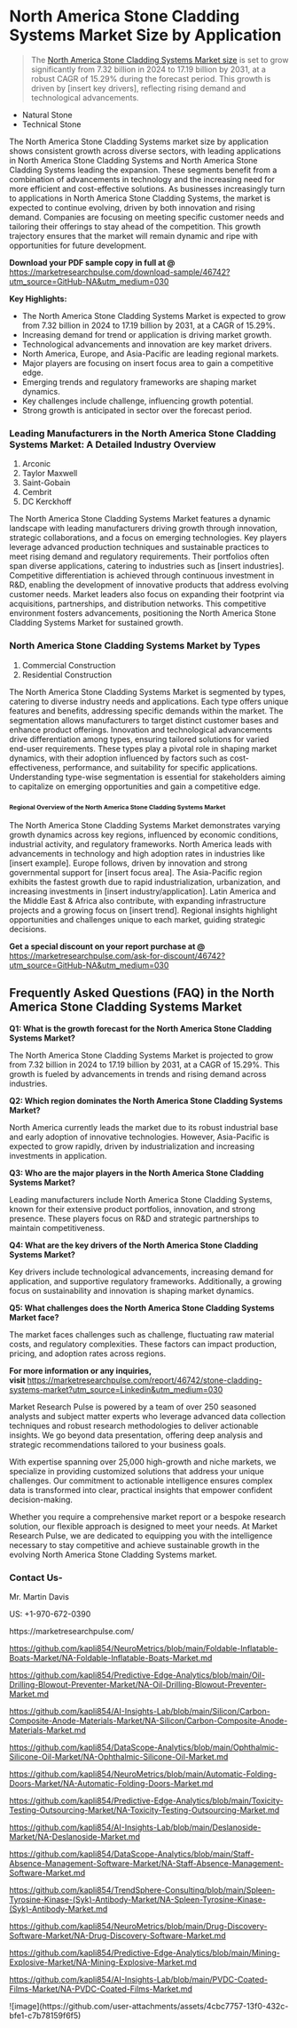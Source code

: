 <h1>North America Stone Cladding Systems Market&nbsp;Size by Application</h1><blockquote><p>The <a href="https://marketresearchpulse.com/download-sample/46742?utm_source=GitHub-NA&amp;utm_medium=030">North America Stone Cladding Systems Market size</a> is set to grow significantly from 7.32 billion in 2024 to 17.19 billion by 2031, at a robust CAGR of 15.29% during the forecast period. This growth is driven by [insert key drivers], reflecting rising demand and technological advancements.</p></blockquote><ul><li>Natural Stone <li> Technical Stone</li></ul><p>The North America Stone Cladding Systems market size by application shows consistent growth across diverse sectors, with leading applications in North America Stone Cladding Systems and North America Stone Cladding Systems leading the expansion. These segments benefit from a combination of advancements in technology and the increasing need for more efficient and cost-effective solutions. As businesses increasingly turn to applications in North America Stone Cladding Systems, the market is expected to continue evolving, driven by both innovation and rising demand. Companies are focusing on meeting specific customer needs and tailoring their offerings to stay ahead of the competition. This growth trajectory ensures that the market will remain dynamic and ripe with opportunities for future development.</p><p><strong>Download your PDF sample copy in full at @ </strong><a href="https://marketresearchpulse.com/download-sample/46742?utm_source=GitHub-NA&amp;utm_medium=030">https://marketresearchpulse.com/download-sample/46742?utm_source=GitHub-NA&amp;utm_medium=030</a></p><p><strong>Key Highlights: </strong></p><ul><li>The North America Stone Cladding Systems Market is expected to grow from 7.32 billion in 2024 to 17.19 billion by 2031, at a CAGR of 15.29%.</li><li>Increasing demand for trend or application is driving market growth.</li><li>Technological advancements and innovation are key market drivers.</li><li>North America, Europe, and Asia-Pacific are leading regional markets.</li><li>Major players are focusing on insert focus area to gain a competitive edge.</li><li>Emerging trends and regulatory frameworks are shaping market dynamics.</li><li>Key challenges include challenge, influencing growth potential.</li><li>Strong growth is anticipated in sector over the forecast period.</li></ul><h3>Leading Manufacturers in the North America Stone Cladding Systems Market: A Detailed Industry Overview</h3><ol><li>Arconic</li><li>Taylor Maxwell</li><li>Saint-Gobain</li><li>Cembrit</li><li>DC Kerckhoff</li></ol><div class="flex max-w-full flex-col flex-grow"><div class="min-h-8 text-message flex w-full flex-col items-end gap-2 whitespace-normal break-words [.text-message+&amp;]:mt-5" dir="auto" data-message-author-role="assistant" data-message-id="fd8432e4-4910-450d-b182-61b7bfb0a01f" data-message-model-slug="gpt-4o"><div class="flex w-full flex-col gap-1 empty:hidden first:pt-[3px]"><div class="markdown prose w-full break-words dark:prose-invert light"><p>The North America Stone Cladding Systems Market features a dynamic landscape with leading manufacturers driving growth through innovation, strategic collaborations, and a focus on emerging technologies. Key players leverage advanced production techniques and sustainable practices to meet rising demand and regulatory requirements. Their portfolios often span diverse applications, catering to industries such as [insert industries]. Competitive differentiation is achieved through continuous investment in R&amp;D, enabling the development of innovative products that address evolving customer needs. Market leaders also focus on expanding their footprint via acquisitions, partnerships, and distribution networks. This competitive environment fosters advancements, positioning the North America Stone Cladding Systems Market for sustained growth.</p></div></div></div></div><h3>North America Stone Cladding Systems Market by Types</h3><ol><li>Commercial Construction <li> Residential Construction</li></ol><div class="flex max-w-full flex-col flex-grow"><div class="min-h-8 text-message flex w-full flex-col items-end gap-2 whitespace-normal break-words [.text-message+&amp;]:mt-5" dir="auto" data-message-author-role="assistant" data-message-id="084470be-0bb7-4664-bddf-5156b4f41249" data-message-model-slug="gpt-4o-mini"><div class="flex w-full flex-col gap-1 empty:hidden first:pt-[3px]"><div class="markdown prose w-full break-words dark:prose-invert light"><p>The North America Stone Cladding Systems Market is segmented by types, catering to diverse industry needs and applications. Each type offers unique features and benefits, addressing specific demands within the market. The segmentation allows manufacturers to target distinct customer bases and enhance product offerings. Innovation and technological advancements drive differentiation among types, ensuring tailored solutions for varied end-user requirements. These types play a pivotal role in shaping market dynamics, with their adoption influenced by factors such as cost-effectiveness, performance, and suitability for specific applications. Understanding type-wise segmentation is essential for stakeholders aiming to capitalize on emerging opportunities and gain a competitive edge.</p></div></div></div></div><h3><span style="font-size: 11px;">Regional Overview of the North America Stone Cladding Systems Market</span></h3><div class="flex max-w-full flex-col flex-grow"><div class="min-h-8 text-message flex w-full flex-col items-end gap-2 whitespace-normal break-words [.text-message+&amp;]:mt-5" dir="auto" data-message-author-role="assistant" data-message-id="e9038762-ce64-4e30-91c9-9bd413514231" data-message-model-slug="gpt-4o-mini"><div class="flex w-full flex-col gap-1 empty:hidden first:pt-[3px]"><div class="markdown prose w-full break-words dark:prose-invert light"><p>The North America Stone Cladding Systems Market demonstrates varying growth dynamics across key regions, influenced by economic conditions, industrial activity, and regulatory frameworks. North America leads with advancements in technology and high adoption rates in industries like [insert example]. Europe follows, driven by innovation and strong governmental support for [insert focus area]. The Asia-Pacific region exhibits the fastest growth due to rapid industrialization, urbanization, and increasing investments in [insert industry/application]. Latin America and the Middle East &amp; Africa also contribute, with expanding infrastructure projects and a growing focus on [insert trend]. Regional insights highlight opportunities and challenges unique to each market, guiding strategic decisions.</p></div></div></div></div><p><strong>Get a special discount on your report purchase at @ </strong><a href="https://marketresearchpulse.com/ask-for-discount/46742?utm_source=GitHub-NA&amp;utm_medium=030">https://marketresearchpulse.com/ask-for-discount/46742?utm_source=GitHub-NA&amp;utm_medium=030</a></p><h2>Frequently Asked Questions (FAQ) in the North America Stone Cladding Systems Market</h2><p><strong>Q1: What is the growth forecast for the North America Stone Cladding Systems Market?</strong></p><p>The North America Stone Cladding Systems Market is projected to grow from 7.32 billion in 2024 to 17.19 billion by 2031, at a CAGR of 15.29%. This growth is fueled by advancements in trends and rising demand across industries.</p><p><strong>Q2: Which region dominates the North America Stone Cladding Systems Market?</strong></p><p>North America currently leads the market due to its robust industrial base and early adoption of innovative technologies. However, Asia-Pacific is expected to grow rapidly, driven by industrialization and increasing investments in application.</p><p><strong>Q3: Who are the major players in the North America Stone Cladding Systems Market?</strong></p><p>Leading manufacturers include North America Stone Cladding Systems, known for their extensive product portfolios, innovation, and strong presence. These players focus on R&amp;D and strategic partnerships to maintain competitiveness.</p><p><strong>Q4: What are the key drivers of the North America Stone Cladding Systems Market?</strong></p><p>Key drivers include technological advancements, increasing demand for application, and supportive regulatory frameworks. Additionally, a growing focus on sustainability and innovation is shaping market dynamics.</p><p><strong>Q5: What challenges does the North America Stone Cladding Systems Market face?</strong></p><p>The market faces challenges such as challenge, fluctuating raw material costs, and regulatory complexities. These factors can impact production, pricing, and adoption rates across regions.</p><p><strong>For more information or any inquiries, visit&nbsp;</strong><a href="https://marketresearchpulse.com/report/46742/stone-cladding-systems-market?utm_source=Linkedin&utm_medium=030">https://marketresearchpulse.com/report/46742/stone-cladding-systems-market?utm_source=Linkedin&utm_medium=030</a></p><p>Market Research Pulse is powered by a team of over 250 seasoned analysts and subject matter experts who leverage advanced data collection techniques and robust research methodologies to deliver actionable insights. We go beyond data presentation, offering deep analysis and strategic recommendations tailored to your business goals.</p><p>With expertise spanning over 25,000 high-growth and niche markets, we specialize in providing customized solutions that address your unique challenges. Our commitment to actionable intelligence ensures complex data is transformed into clear, practical insights that empower confident decision-making.</p><p>Whether you require a comprehensive market report or a bespoke research solution, our flexible approach is designed to meet your needs. At Market Research Pulse, we are dedicated to equipping you with the intelligence necessary to stay competitive and achieve sustainable growth in the evolving North America Stone Cladding Systems market.</p><h3><strong>Contact Us-</strong></h3><p>Mr. Martin Davis</p><p>US: +1-970-672-0390</p><p>https://marketresearchpulse.com/</p><p><a href="https://github.com/kapli854/NeuroMetrics/blob/main/Foldable-Inflatable-Boats-Market/NA-Foldable-Inflatable-Boats-Market.md">https://github.com/kapli854/NeuroMetrics/blob/main/Foldable-Inflatable-Boats-Market/NA-Foldable-Inflatable-Boats-Market.md</a></p><p><a href="https://github.com/kapli854/Predictive-Edge-Analytics/blob/main/Oil-Drilling-Blowout-Preventer-Market/NA-Oil-Drilling-Blowout-Preventer-Market.md">https://github.com/kapli854/Predictive-Edge-Analytics/blob/main/Oil-Drilling-Blowout-Preventer-Market/NA-Oil-Drilling-Blowout-Preventer-Market.md</a></p><p><a href="https://github.com/kapli854/AI-Insights-Lab/blob/main/Silicon/Carbon-Composite-Anode-Materials-Market/NA-Silicon/Carbon-Composite-Anode-Materials-Market.md">https://github.com/kapli854/AI-Insights-Lab/blob/main/Silicon/Carbon-Composite-Anode-Materials-Market/NA-Silicon/Carbon-Composite-Anode-Materials-Market.md</a></p><p><a href="https://github.com/kapli854/DataScope-Analytics/blob/main/Ophthalmic-Silicone-Oil-Market/NA-Ophthalmic-Silicone-Oil-Market.md">https://github.com/kapli854/DataScope-Analytics/blob/main/Ophthalmic-Silicone-Oil-Market/NA-Ophthalmic-Silicone-Oil-Market.md</a></p><p><a href="https://github.com/kapli854/NeuroMetrics/blob/main/Automatic-Folding-Doors-Market/NA-Automatic-Folding-Doors-Market.md">https://github.com/kapli854/NeuroMetrics/blob/main/Automatic-Folding-Doors-Market/NA-Automatic-Folding-Doors-Market.md</a></p><p><a href="https://github.com/kapli854/Predictive-Edge-Analytics/blob/main/Toxicity-Testing-Outsourcing-Market/NA-Toxicity-Testing-Outsourcing-Market.md">https://github.com/kapli854/Predictive-Edge-Analytics/blob/main/Toxicity-Testing-Outsourcing-Market/NA-Toxicity-Testing-Outsourcing-Market.md</a></p><p><a href="https://github.com/kapli854/AI-Insights-Lab/blob/main/Deslanoside-Market/NA-Deslanoside-Market.md">https://github.com/kapli854/AI-Insights-Lab/blob/main/Deslanoside-Market/NA-Deslanoside-Market.md</a></p><p><a href="https://github.com/kapli854/DataScope-Analytics/blob/main/Staff-Absence-Management-Software-Market/NA-Staff-Absence-Management-Software-Market.md">https://github.com/kapli854/DataScope-Analytics/blob/main/Staff-Absence-Management-Software-Market/NA-Staff-Absence-Management-Software-Market.md</a></p><p><a href="https://github.com/kapli854/TrendSphere-Consulting/blob/main/Spleen-Tyrosine-Kinase-(Syk)-Antibody-Market/NA-Spleen-Tyrosine-Kinase-(Syk)-Antibody-Market.md">https://github.com/kapli854/TrendSphere-Consulting/blob/main/Spleen-Tyrosine-Kinase-(Syk)-Antibody-Market/NA-Spleen-Tyrosine-Kinase-(Syk)-Antibody-Market.md</a></p><p><a href="https://github.com/kapli854/NeuroMetrics/blob/main/Drug-Discovery-Software-Market/NA-Drug-Discovery-Software-Market.md">https://github.com/kapli854/NeuroMetrics/blob/main/Drug-Discovery-Software-Market/NA-Drug-Discovery-Software-Market.md</a></p><p><a href="https://github.com/kapli854/Predictive-Edge-Analytics/blob/main/Mining-Explosive-Market/NA-Mining-Explosive-Market.md">https://github.com/kapli854/Predictive-Edge-Analytics/blob/main/Mining-Explosive-Market/NA-Mining-Explosive-Market.md</a></p><p><a href="https://github.com/kapli854/AI-Insights-Lab/blob/main/PVDC-Coated-Films-Market/NA-PVDC-Coated-Films-Market.md">https://github.com/kapli854/AI-Insights-Lab/blob/main/PVDC-Coated-Films-Market/NA-PVDC-Coated-Films-Market.md</a></p>
![image](https://github.com/user-attachments/assets/4cbc7757-13f0-432c-bfe1-c7b78159f6f5)
